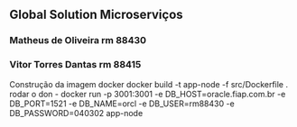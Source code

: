 ## Global Solution Microserviços
### Matheus de Oliveira rm 88430
### Vitor Torres Dantas rm 88415


Construção da imagem docker
docker build -t app-node -f src/Dockerfile .
rodar o don - docker run -p 3001:3001 -e DB_HOST=oracle.fiap.com.br -e DB_PORT=1521 -e DB_NAME=orcl -e DB_USER=rm88430 -e DB_PASSWORD=040302 app-node
